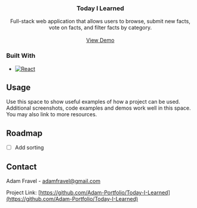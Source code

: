 <!-- PROJECT SHIELDS -->
<!--
*** I'm using markdown "reference style" links for readability.
*** Reference links are enclosed in brackets [ ] instead of parentheses ( ).
*** See the bottom of this document for the declaration of the reference variables
*** for contributors-url, forks-url, etc. This is an optional, concise syntax you may use.
*** https://www.markdownguide.org/basic-syntax/#reference-style-links
-->

<!-- INTRO -->
<div>
  <h3 align="center">Today I Learned</h3>

  <p align="center">
    Full-stack web application that allows users to browse, submit new facts, vote on facts, and filter facts by category.
    <br />
    <br />
    <a href="https://todayilearned-live.netlify.app/">View Demo</a>
  </p>
</div>

### Built With

* [![React][React.js]][React-url]

<!-- USAGE EXAMPLES -->
## Usage

Use this space to show useful examples of how a project can be used. Additional screenshots, code examples and demos work well in this space. You may also link to more resources.

<!-- ROADMAP -->
## Roadmap

- [ ] Add sorting

<!-- CONTACT -->
## Contact

Adam Fravel - adamfravel@gmail.com

Project Link: [https://github.com/Adam-Portfolio/Today-I-Learned](https://github.com/Adam-Portfolio/Today-I-Learned)

[React.js]: https://img.shields.io/badge/React-20232A?style=for-the-badge&logo=react&logoColor=61DAFB
[React-url]: https://reactjs.org/
